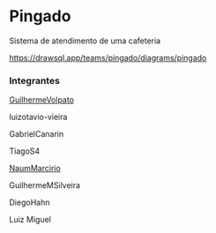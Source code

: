 # Pingado
Sistema de atendimento de uma cafeteria

https://drawsql.app/teams/pingado/diagrams/pingado

### Integrantes

[GuilhermeVolpato](https://github.com/GuilhermeVolpato)

luizotavio-vieira

GabrielCanarin

TiagoS4

[NaumMarcirio](https://github.com/NaumMarcirio)

GuilhermeMSilveira

DiegoHahn

Luiz Miguel

